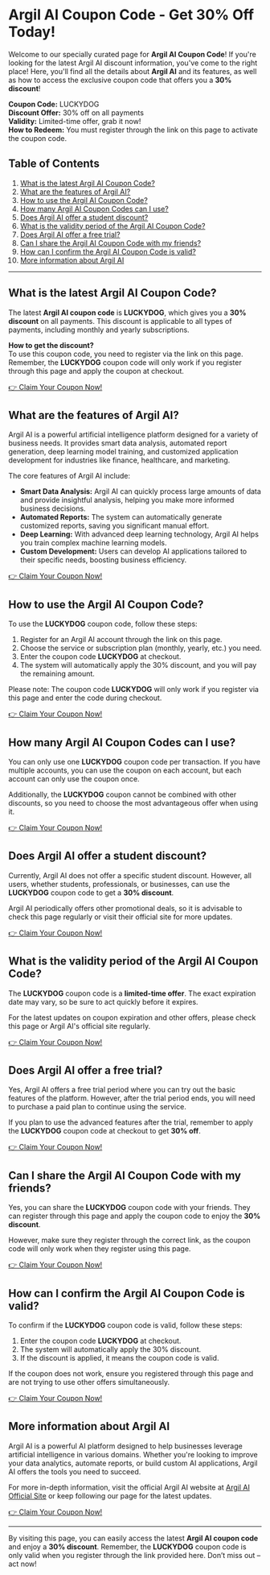 # Argil AI Coupon Code - Get 30% Off Today!

Welcome to our specially curated page for **Argil AI Coupon Code**! If you're looking for the latest Argil AI discount information, you've come to the right place! Here, you'll find all the details about **Argil AI** and its features, as well as how to access the exclusive coupon code that offers you a **30% discount**!

**Coupon Code:** LUCKYDOG  
**Discount Offer:** 30% off on all payments  
**Validity:** Limited-time offer, grab it now!  
**How to Redeem:** You must register through the link on this page to activate the coupon code.

## Table of Contents
1. [What is the latest Argil AI Coupon Code?](#what-is-the-latest-argil-ai-coupon-code)
2. [What are the features of Argil AI?](#what-are-the-features-of-argil-ai)
3. [How to use the Argil AI Coupon Code?](#how-to-use-the-argil-ai-coupon-code)
4. [How many Argil AI Coupon Codes can I use?](#how-many-argil-ai-coupon-codes-can-i-use)
5. [Does Argil AI offer a student discount?](#does-argil-ai-offer-a-student-discount)
6. [What is the validity period of the Argil AI Coupon Code?](#what-is-the-validity-period-of-the-argil-ai-coupon-code)
7. [Does Argil AI offer a free trial?](#does-argil-ai-offer-a-free-trial)
8. [Can I share the Argil AI Coupon Code with my friends?](#can-i-share-the-argil-ai-coupon-code-with-my-friends)
9. [How can I confirm the Argil AI Coupon Code is valid?](#how-can-i-confirm-the-argil-ai-coupon-code-is-valid)
10. [More information about Argil AI](#more-information-about-argil-ai)

---

## What is the latest Argil AI Coupon Code?

The latest **Argil AI coupon code** is **LUCKYDOG**, which gives you a **30% discount** on all payments. This discount is applicable to all types of payments, including monthly and yearly subscriptions.

**How to get the discount?**  
To use this coupon code, you need to register via the link on this page. Remember, the **LUCKYDOG** coupon code will only work if you register through this page and apply the coupon at checkout.

[👉 Claim Your Coupon Now!](https://bit.ly/4i1qjkA)

## What are the features of Argil AI?

Argil AI is a powerful artificial intelligence platform designed for a variety of business needs. It provides smart data analysis, automated report generation, deep learning model training, and customized application development for industries like finance, healthcare, and marketing.

The core features of Argil AI include:

- **Smart Data Analysis:** Argil AI can quickly process large amounts of data and provide insightful analysis, helping you make more informed business decisions.
- **Automated Reports:** The system can automatically generate customized reports, saving you significant manual effort.
- **Deep Learning:** With advanced deep learning technology, Argil AI helps you train complex machine learning models.
- **Custom Development:** Users can develop AI applications tailored to their specific needs, boosting business efficiency.

[👉 Claim Your Coupon Now!](https://bit.ly/4i1qjkA)

## How to use the Argil AI Coupon Code?

To use the **LUCKYDOG** coupon code, follow these steps:

1. Register for an Argil AI account through the link on this page.
2. Choose the service or subscription plan (monthly, yearly, etc.) you need.
3. Enter the coupon code **LUCKYDOG** at checkout.
4. The system will automatically apply the 30% discount, and you will pay the remaining amount.

Please note: The coupon code **LUCKYDOG** will only work if you register via this page and enter the code during checkout.

[👉 Claim Your Coupon Now!](https://bit.ly/4i1qjkA)

## How many Argil AI Coupon Codes can I use?

You can only use one **LUCKYDOG** coupon code per transaction. If you have multiple accounts, you can use the coupon on each account, but each account can only use the coupon once.

Additionally, the **LUCKYDOG** coupon cannot be combined with other discounts, so you need to choose the most advantageous offer when using it.

[👉 Claim Your Coupon Now!](https://bit.ly/4i1qjkA)

## Does Argil AI offer a student discount?

Currently, Argil AI does not offer a specific student discount. However, all users, whether students, professionals, or businesses, can use the **LUCKYDOG** coupon code to get a **30% discount**.

Argil AI periodically offers other promotional deals, so it is advisable to check this page regularly or visit their official site for more updates.

[👉 Claim Your Coupon Now!](https://bit.ly/4i1qjkA)

## What is the validity period of the Argil AI Coupon Code?

The **LUCKYDOG** coupon code is a **limited-time offer**. The exact expiration date may vary, so be sure to act quickly before it expires.

For the latest updates on coupon expiration and other offers, please check this page or Argil AI's official site regularly.

[👉 Claim Your Coupon Now!](https://bit.ly/4i1qjkA)

## Does Argil AI offer a free trial?

Yes, Argil AI offers a free trial period where you can try out the basic features of the platform. However, after the trial period ends, you will need to purchase a paid plan to continue using the service.

If you plan to use the advanced features after the trial, remember to apply the **LUCKYDOG** coupon code at checkout to get **30% off**.

[👉 Claim Your Coupon Now!](https://bit.ly/4i1qjkA)

## Can I share the Argil AI Coupon Code with my friends?

Yes, you can share the **LUCKYDOG** coupon code with your friends. They can register through this page and apply the coupon code to enjoy the **30% discount**.

However, make sure they register through the correct link, as the coupon code will only work when they register using this page.

[👉 Claim Your Coupon Now!](https://bit.ly/4i1qjkA)

## How can I confirm the Argil AI Coupon Code is valid?

To confirm if the **LUCKYDOG** coupon code is valid, follow these steps:

1. Enter the coupon code **LUCKYDOG** at checkout.
2. The system will automatically apply the 30% discount.
3. If the discount is applied, it means the coupon code is valid.

If the coupon does not work, ensure you registered through this page and are not trying to use other offers simultaneously.

[👉 Claim Your Coupon Now!](https://bit.ly/4i1qjkA)

## More information about Argil AI

Argil AI is a powerful AI platform designed to help businesses leverage artificial intelligence in various domains. Whether you're looking to improve your data analytics, automate reports, or build custom AI applications, Argil AI offers the tools you need to succeed.

For more in-depth information, visit the official Argil AI website at [Argil AI Official Site](https://www.argil.ai) or keep following our page for the latest updates.

[👉 Claim Your Coupon Now!](https://bit.ly/4i1qjkA)

---

By visiting this page, you can easily access the latest **Argil AI coupon code** and enjoy a **30% discount**. Remember, the **LUCKYDOG** coupon code is only valid when you register through the link provided here. Don’t miss out – act now!
